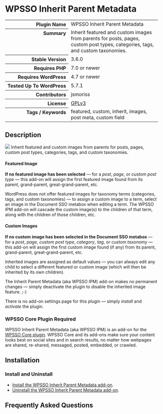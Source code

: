 <h1>WPSSO Inherit Parent Metadata</h1>

<table>
<tr><th align="right" valign="top" nowrap>Plugin Name</th><td>WPSSO Inherit Parent Metadata</td></tr>
<tr><th align="right" valign="top" nowrap>Summary</th><td>Inherit featured and custom images from parents for posts, pages, custom post types, categories, tags, and custom taxonomies.</td></tr>
<tr><th align="right" valign="top" nowrap>Stable Version</th><td>3.6.0</td></tr>
<tr><th align="right" valign="top" nowrap>Requires PHP</th><td>7.0 or newer</td></tr>
<tr><th align="right" valign="top" nowrap>Requires WordPress</th><td>4.7 or newer</td></tr>
<tr><th align="right" valign="top" nowrap>Tested Up To WordPress</th><td>5.7.1</td></tr>
<tr><th align="right" valign="top" nowrap>Contributors</th><td>jsmoriss</td></tr>
<tr><th align="right" valign="top" nowrap>License</th><td><a href="https://www.gnu.org/licenses/gpl.txt">GPLv3</a></td></tr>
<tr><th align="right" valign="top" nowrap>Tags / Keywords</th><td>featured, custom, inherit, images, post meta, custom field</td></tr>
</table>

<h2>Description</h2>

<p><img class="readme-icon" src="https://surniaulula.github.io/wpsso-inherit-parent-meta/assets/icon-256x256.png"> Inherit featured and custom images from parents for posts, pages, custom post types, categories, tags, and custom taxonomies.</p>

<h4>Featured Image</h4>

<p><strong>If no featured image has been selected</strong> &mdash; for a <em>post</em>, <em>page</em>, or <em>custom post type</em> &mdash; this add-on will assign the first featured image found from its parent, grand-parent, great-grand-parent, etc.</p>

<p>WordPress does not offer featured images for taxonomy terms (categories, tags, and custom taxonomies) &mdash; to assign a custom image to a term, select an image in the Document SSO metabox when editing a term. The WPSSO IPM add-on will cascade the custom image(s) to the children of that term, along with the children of those children, etc.</p>

<h4>Custom Images</h4>

<p><strong>If no custom image has been selected in the Document SSO metabox</strong> &mdash; for a <em>post</em>, <em>page</em>, <em>custom post type</em>, <em>category</em>, <em>tag</em>, or <em>custom taxonomy</em> &mdash; this add-on will assign the first custom image found (if any) from its parent, grand-parent, great-grand-parent, etc.</p>

<p>Inherited images are assigned as default values &mdash; you can always edit any child to select a different featured or custom image (which will then be inherited by its own children).</p>

<p>The Inherit Parent Metadata (aka WPSSO IPM) add-on makes no permanent changes &mdash; simply deactivate the plugin to disable the inherited image feature. ;-)</p>

<p>There is no add-on settings page for this plugin &mdash; simply <em>install</em> and <em>activate</em> the plugin.</p>

<h3>WPSSO Core Plugin Required</h3>

<p>WPSSO Inherit Parent Metadata (aka WPSSO IPM) is an add-on for the <a href="https://wordpress.org/plugins/wpsso/">WPSSO Core plugin</a>. WPSSO Core and its add-ons make sure your content looks best on social sites and in search results, no matter how webpages are shared, re-shared, messaged, posted, embedded, or crawled.</p>


<h2>Installation</h2>

<h3 class="top">Install and Uninstall</h3>

<ul>
<li><a href="https://wpsso.com/docs/plugins/wpsso-inherit-parent-meta/installation/install-the-plugin/">Install the WPSSO Inherit Parent Metadata add-on</a>.</li>
<li><a href="https://wpsso.com/docs/plugins/wpsso-inherit-parent-meta/installation/uninstall-the-plugin/">Uninstall the WPSSO Inherit Parent Metadata add-on</a>.</li>
</ul>


<h2>Frequently Asked Questions</h2>




